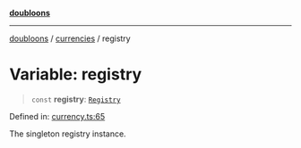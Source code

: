 [**doubloons**](../../../../README.md)

***

[doubloons](../../../../globals.md) / [currencies](../README.md) / registry

# Variable: registry

> `const` **registry**: [`Registry`](../classes/Registry.md)

Defined in: [currency.ts:65](https://github.com/HitchPin/doubloon-ts/blob/3e0f3b652fb9655c4b1d15030b4525167c3704aa/src/currency.ts#L65)

The singleton registry instance.
